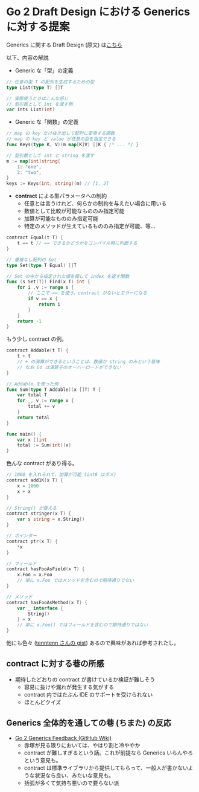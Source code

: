 # Go 2 Draft Design における Generics に対する提案

Generics に関する Draft Design (原文) は[こちら](https://go.googlesource.com/proposal/+/master/design/go2draft-contracts.md)

以下、内容の解説

- Generic な「型」の定義

```go
// 任意の型 T の配列を生成するための型
type List(type T) []T

// 実際使うときはこんな感じ
// 型引数として int を渡す例
var ints List(int)
```

- Generic な「関数」の定義

```go
// map の key だけ抜き出して配列に変換する関数
// map の key と value が任意の型を指定できる
func Keys(type K, V)(m map[K]V) []K { /* ... */ }

// 型引数として int と string を渡す
m := map[int]string{
	1: "one",
	2: "two",
}
keys := Keys(int, string)(m) // [1, 2]
```

- **contract** による型パラメータへの制約
  - 任意とは言うけれど、何らかの制約を与えたい場合に用いる
  - 数値として比較が可能なもののみ指定可能
  - 加算が可能なもののみ指定可能
  - 特定のメソッドが生えているもののみ指定が可能、等…

```go
contract Equal(t T) {
	t == t // == できるかどうかをコンパイル時に判断する
}

// 重複なし配列の Set
type Set(type T Equal) []T

// Set の中から指定された値を探して index を返す関数
func (s Set(T)) Find(x T) int {
	for i ,v := range s {
		// ここで == を使う。contract がないとエラーになる
		if v == x {
			return i
		}
	}
	return -1
}
```

もう少し contract の例。

```go
contract Addable(t T) {
	t + t
	// + の演算ができるということは、数値か string のみという意味
	// なお Go は演算子のオーバーロードができない
}
```

```go
// Addable を使った例
func Sum(type T Addable)(x []T) T {
    var total T
    for _, v := range x {
        total += v
    }
    return total
}

func main() {
	var x []int
	total := Sum(int)(x)
}
```

色んな contract があり得る。

```go
// 1000 を入れられて、加算が可能 (int8 はダメ)
contract add1K(x T) {
	x = 1000
	x + x
}

// String() が使える
contract stringer(x T) {
	var s string = x.String()
}

// ポインター
contract ptr(x T) {
	*x
}

// フィールド
contract hasFooAsField(x T) {
	x.Foo = x.Foo
	// 単に x.Foo ではメソッドを含むので期待通りでない
}

// メソッド
contract hasFooAsMethod(x T) {
	var _ interface {
		String()
	} = x
	// 単に x.Foo() ではフィールドを含むので期待通りではない
}
```

他にも色々 ([tenntenn さんの gist](https://gist.github.com/tenntenn/3049e06b301b1d7df952d41b12bef7d8)) あるので興味があれば参考されたし。

## contract に対する巷の所感

- 期待したどおりの contract が書けているか検証が難しそう
  - 容易に抜けや漏れが発生する気がする
  - contract 内ではたぶん IDE のサポートを受けられない
  - ほとんどクイズ

## Generics 全体的を通しての巷 (ちまた) の反応

- [Go 2 Generics Feedback (GitHub Wiki)](https://github.com/golang/go/wiki/Go2GenericsFeedback)
  - 赤塚が見る限りにおいては、やはり割と冷ややか
  - contract が難しすぎるという話。これが前提なら Generics いらんやろという意見も。
  - contract は標準ライブラリから提供してもらって、一般人が書かないような状況なら良い、みたいな意見も。
  - 括弧が多くて気持ち悪いので要らない派
